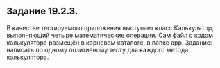 ## Задание 19.2.3.
В качестве тестируемого приложения выступает класс Калькулятор, выполняющий четыре математические операции.
Сам файл с кодом калькулятора размещён в корневом каталоге, в папке app.
Задание: написать по одному позитивному тесту для каждого метода калькулятора.
